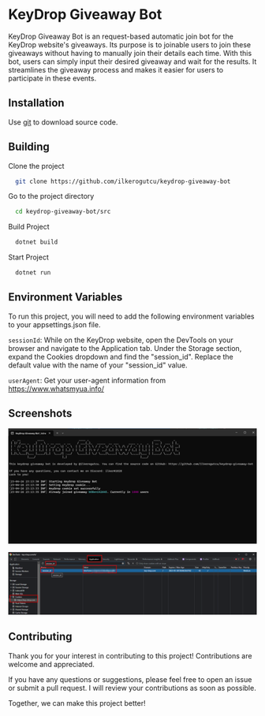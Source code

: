 
# KeyDrop Giveaway Bot

KeyDrop Giveaway Bot is an request-based automatic join bot for the KeyDrop website's giveaways. Its purpose is to joinable users to join these giveaways without having to manually join their details each time. With this bot, users can simply input their desired giveaway and wait for the results. It streamlines the giveaway process and makes it easier for users to participate in these events.

## Installation 

Use [git](https://git-scm.com/downloads) to download source code.

## Building

Clone the project

```bash
  git clone https://github.com/ilkerogutcu/keydrop-giveaway-bot
```

Go to the project directory

```bash
  cd keydrop-giveaway-bot/src
```

Build Project
```bash
  dotnet build
```

Start Project

```bash
  dotnet run
```

  
## Environment Variables

To run this project, you will need to add the following environment variables to your appsettings.json file.

`sessionId`: While on the KeyDrop website, open the DevTools on your browser and navigate to the Application tab. Under the Storage section, expand the Cookies dropdown and find the "session_id". Replace the default value with the name of your "session_id" value.

`userAgent`: Get your user-agent information from https://www.whatsmyua.info/


## Screenshots

![screenshot1](https://github.com/ilkerogutcu/keydrop-giveaway-bot/blob/master/images/Screenshot_1.png)

  
![screenshot2](https://github.com/ilkerogutcu/keydrop-giveaway-bot/blob/master/images/Screenshot_3.png)

## Contributing

Thank you for your interest in contributing to this project! Contributions are welcome and appreciated.

If you have any questions or suggestions, please feel free to open an issue or submit a pull request. I will review your contributions as soon as possible.

Together, we can make this project better!
